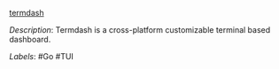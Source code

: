 [termdash](https://github.com/mum4k/termdash)

*Description*: Termdash is a cross-platform customizable terminal based dashboard.

*Labels*: #Go #TUI
